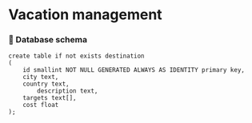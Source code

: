 # Vacation management

### 💎 Database schema

```postgres-psql
create table if not exists destination
(
	id smallint NOT NULL GENERATED ALWAYS AS IDENTITY primary key,
	city text,
	country text,
        description text,
	targets text[],
	cost float
);
```

